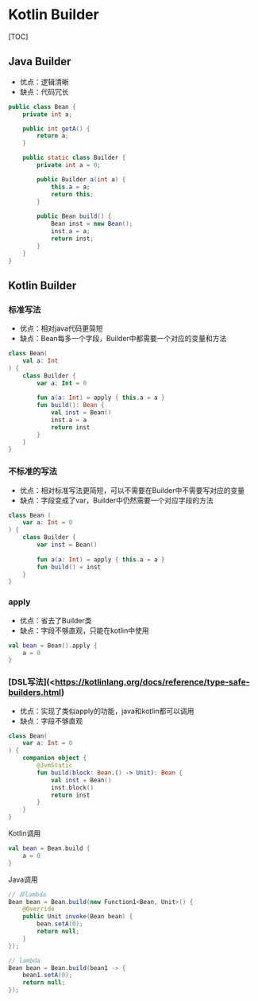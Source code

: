# Kotlin Builder

[TOC]

## Java Builder

* 优点：逻辑清晰
* 缺点：代码冗长

```java
public class Bean {
    private int a;

    public int getA() {
        return a;
    }

    public static class Builder {
        private int a = 0;

        public Builder a(int a) {
            this.a = a;
            return this;
        }
        
        public Bean build() {
            Bean inst = new Bean();
            inst.a = a;
            return inst;
        }
    }
}
```

## Kotlin Builder

### 标准写法

* 优点：相对java代码更简短
* 缺点：Bean每多一个字段，Builder中都需要一个对应的变量和方法

```kotlin
class Bean(
    val a: Int
) {
    class Builder {
        var a: Int = 0
        
        fun a(a: Int) = apply { this.a = a }
        fun build(): Bean {
            val inst = Bean()
            inst.a = a
            return inst
        }
    }
}
```

####

### 不标准的写法

* 优点：相对标准写法更简短，可以不需要在Builder中不需要写对应的变量
* 缺点：字段变成了var，Builder中仍然需要一个对应字段的方法

```kotlin
class Bean (
    var a: Int = 0
) {
    class Builder {
        var inst = Bean()
        
        fun a(a: Int) = apply { this.a = a }
        fun build() = inst
    }
}
```

### apply

- 优点：省去了Builder类
- 缺点：字段不够直观，只能在kotlin中使用

```kotlin
val bean = Bean().apply {
    a = 0
}
```

### [DSL写法](<https://kotlinlang.org/docs/reference/type-safe-builders.html)

* 优点：实现了类似apply的功能，java和kotlin都可以调用
* 缺点：字段不够直观

```kotlin
class Bean(
    var a: Int = 0
) {
    companion object {
    	@JvmStatic
        fun build(block: Bean.() -> Unit): Bean {
            val inst = Bean()
            inst.block()
            return inst
        } 
    }
}
```

Kotlin调用

```kotlin
val bean = Bean.build {
    a = 0
}
```

Java调用

```java
// 非lambda
Bean bean = Bean.build(new Function1<Bean, Unit>() {
    @Override
    public Unit invoke(Bean bean) {
        bean.setA(0);
        return null;
    }
});

// lambda
Bean bean = Bean.build(bean1 -> {
    bean1.setA(0);
    return null;
});
```



